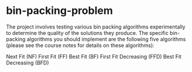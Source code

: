 # bin-packing-problem
The project involves testing various bin packing algorithms experimentally to determine the quality of the solutions they produce. The specific bin-packing algorithms you should implement are the following five algorithms (please see the course notes for details on these algorithms):

Next Fit (NF)
First Fit (FF)
Best Fit (BF)
First Fit Decreasing (FFD)
Best Fit Decreasing (BFD)
